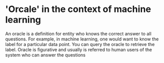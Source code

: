 # 'Orcale' in the context of machine learning
An oracle is a definition for entity who knows the correct answer to all questions. For example, in machine learning, one would want to know the label for a particular data point. You can query the oracle to retrieve the label. Oracle is figurative and usually is referred to human users of the system who can answer the questions